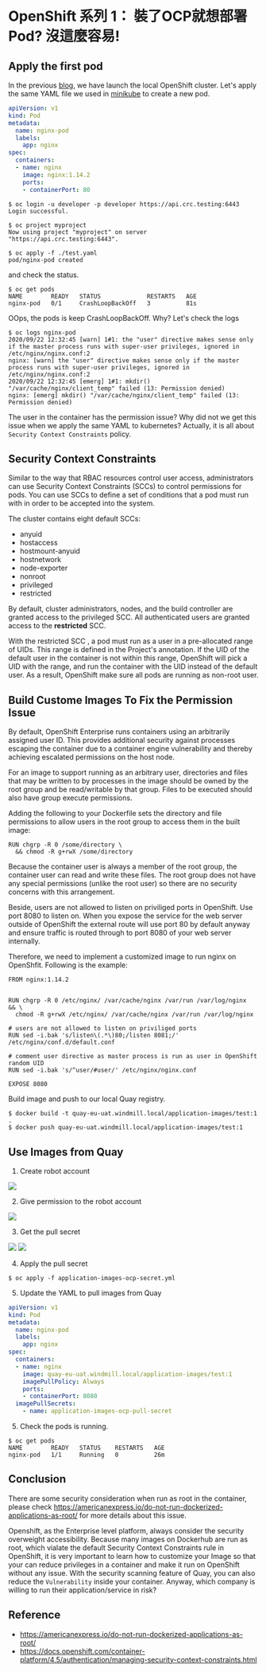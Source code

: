 
OpenShift 系列 1： 裝了OCP就想部署Pod? 沒這麼容易!
========================================

Apply the first pod
-------------------------------

In the previous [blog](), we have launch the local OpenShift cluster.
Let's apply the same YAML file we used in [minikube]() to create a new pod.

```yaml
apiVersion: v1
kind: Pod
metadata:
  name: nginx-pod
  labels:
    app: nginx
spec:
  containers:
  - name: nginx
    image: nginx:1.14.2
    ports:
    - containerPort: 80
```

```
$ oc login -u developer -p developer https://api.crc.testing:6443
Login successful.

$ oc project myproject
Now using project "myproject" on server "https://api.crc.testing:6443".

$ oc apply -f ./test.yaml
pod/nginx-pod created

```

and check the status.

```
$ oc get pods
NAME        READY   STATUS             RESTARTS   AGE
nginx-pod   0/1     CrashLoopBackOff   3          81s
```

OOps, the pods is keep CrashLoopBackOff. Why? Let's check the logs

```
$ oc logs nginx-pod
2020/09/22 12:32:45 [warn] 1#1: the "user" directive makes sense only if the master process runs with super-user privileges, ignored in /etc/nginx/nginx.conf:2
nginx: [warn] the "user" directive makes sense only if the master process runs with super-user privileges, ignored in /etc/nginx/nginx.conf:2
2020/09/22 12:32:45 [emerg] 1#1: mkdir() "/var/cache/nginx/client_temp" failed (13: Permission denied)
nginx: [emerg] mkdir() "/var/cache/nginx/client_temp" failed (13: Permission denied)

```

The user in the container has the permission issue? Why did not we get this issue when we apply the same YAML to kubernetes? Actually, it is all about ``Security Context Constraints`` policy.



Security Context Constraints
----------------------------

Similar to the way that RBAC resources control user access, administrators can use Security Context Constraints (SCCs) to control permissions for pods. You can use SCCs to define a set of conditions that a pod must run with in order to be accepted into the system.

The cluster contains eight default SCCs:

- anyuid
- hostaccess
- hostmount-anyuid
- hostnetwork
- node-exporter
- nonroot
- privileged
- restricted


By default, cluster administrators, nodes, and the build controller are granted access to the privileged SCC. All authenticated users are granted access to the **restricted** SCC.

With the restricted SCC , a pod must run as a user in a pre-allocated range of UIDs. This range is defined in the Project's annotation. If the UID of the default user in the container is not within this range, OpenShift will pick a UID with the range, and run the container with the UID instead of the default user. As a result, OpenShift make sure all pods are running as non-root user.


Build Custome Images To Fix the Permission Issue
------------------------------------------------

By default, OpenShift Enterprise runs containers using an arbitrarily assigned user ID. This provides additional security against processes escaping the container due to a container engine vulnerability and thereby achieving escalated permissions on the host node.

For an image to support running as an arbitrary user, directories and files that may be written to by processes in the image should be owned by the root group and be read/writable by that group. Files to be executed should also have group execute permissions.

Adding the following to your Dockerfile sets the directory and file permissions to allow users in the root group to access them in the built image:

```
RUN chgrp -R 0 /some/directory \
  && chmod -R g+rwX /some/directory
```

Because the container user is always a member of the root group, the container user can read and write these files. The root group does not have any special permissions (unlike the root user) so there are no security concerns with this arrangement.


Beside, users are not allowed to listen on priviliged ports in OpenShift. Use port 8080 to listen on. When you expose the service for the web server outside of OpenShift the external route will use port 80 by default anyway and ensure traffic is routed through to port 8080 of your web server internally.


Therefore, we need to implement a customized image to run nginx on OpenShfit. Following is the example:

```
FROM nginx:1.14.2


RUN chgrp -R 0 /etc/nginx/ /var/cache/nginx /var/run /var/log/nginx  && \ 
  chmod -R g+rwX /etc/nginx/ /var/cache/nginx /var/run /var/log/nginx

# users are not allowed to listen on priviliged ports
RUN sed -i.bak 's/listen\(.*\)80;/listen 8081;/' /etc/nginx/conf.d/default.conf

# comment user directive as master process is run as user in OpenShift random UID
RUN sed -i.bak 's/^user/#user/' /etc/nginx/nginx.conf

EXPOSE 8080
```

Build image and push to our local Quay registry.

```
$ docker build -t quay-eu-uat.windmill.local/application-images/test:1 .
$ docker push quay-eu-uat.windmill.local/application-images/test:1
```


Use Images from Quay
----------------------

1) Create robot account


![](images/04_OCP_INTRO/quay_1.png)


2) Give permission to the robot account

![](images/04_OCP_INTRO/quay_2.png)

3) Get the pull secret

![](images/04_OCP_INTRO/quay_3.png)
![](images/04_OCP_INTRO/quay_4.png)

4) Apply the pull secret

```
$ oc apply -f application-images-ocp-secret.yml
```


5) Update the YAML to pull images from Quay

```YAML
apiVersion: v1
kind: Pod
metadata:
  name: nginx-pod
  labels:
    app: nginx
spec:
  containers:
  - name: nginx
    image: quay-eu-uat.windmill.local/application-images/test:1
    imagePullPolicy: Always
    ports:
    - containerPort: 8080
  imagePullSecrets:
    - name: application-images-ocp-pull-secret
```

5) Check the pods is running.

```
$ oc get pods
NAME        READY   STATUS    RESTARTS   AGE
nginx-pod   1/1     Running   0          26m
```


Conclusion
-----------
There are some security consideration when run as root in the container, please check https://americanexpress.io/do-not-run-dockerized-applications-as-root/ for more details about this issue.

Openshift, as the Enterprise level platform, always consider the security overweight accessibility. Because many images on Dockerhub are run as root, which vialate the default Security Context Constraints rule in OpenShift, it is very important to learn how to customize your Image so that your can reduce privileges in a container and make it run on OpenShift without any issue. With the security scanning feature of Quay, you can also reduce the ``Vulnerability`` inside your container. Anyway, which company is willing to run their application/service in risk?


Reference
---------
- https://americanexpress.io/do-not-run-dockerized-applications-as-root/
- https://docs.openshift.com/container-platform/4.5/authentication/managing-security-context-constraints.html 




